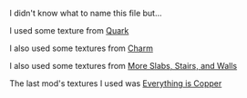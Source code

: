 I didn't know what to name this file but...

I used some texture from [Quark](https://www.curseforge.com/minecraft/mc-mods/quark)

I also used some textures from [Charm](https://www.curseforge.com/minecraft/mc-mods/charm)

I also used some textures from [More Slabs, Stairs, and Walls](https://www.curseforge.com/minecraft/mc-mods/more-slabs-stairs-and-walls)

The last mod's textures I used was [Everything is Copper](https://www.curseforge.com/minecraft/mc-mods/everythingcopper)

